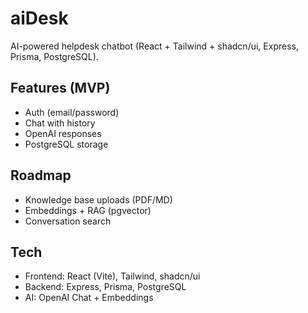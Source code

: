 # aiDesk
AI-powered helpdesk chatbot (React + Tailwind + shadcn/ui, Express, Prisma, PostgreSQL).

## Features (MVP)
- Auth (email/password)
- Chat with history
- OpenAI responses
- PostgreSQL storage

## Roadmap
- Knowledge base uploads (PDF/MD)
- Embeddings + RAG (pgvector)
- Conversation search

## Tech
- Frontend: React (Vite), Tailwind, shadcn/ui
- Backend: Express, Prisma, PostgreSQL
- AI: OpenAI Chat + Embeddings